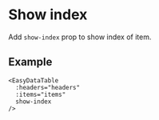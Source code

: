 # Show index

Add `show-index` prop to show index of item.

## Example
```vue
<EasyDataTable
  :headers="headers"
  :items="items"
  show-index
/>
```

<ShowIndex/>
